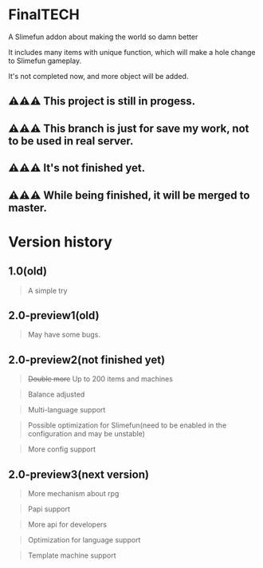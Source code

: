 
FinalTECH
=

A Slimefun addon about making the world so damn better


It includes many items with unique function, which will make a hole change to Slimefun gameplay.

It's not completed now, and more object will be added.

⚠⚠⚠ This project is still in progess.
-
⚠⚠⚠ This branch is just for save my work, not to be used in real server.
-
⚠⚠⚠ It's not finished yet.
-
⚠⚠⚠ While being finished, it will be merged to master.
-

Version history
=

1.0(old)
-
> A simple try

2.0-preview1(old)
-
> May have some bugs.

2.0-preview2(not finished yet)
-
> ~~Double more~~ Up to 200 items and machines

> Balance adjusted

> Multi-language support

> Possible optimization for Slimefun(need to be enabled in the configuration and may be unstable)

> More config support

2.0-preview3(next version)
-
> More mechanism about rpg

> Papi support

> More api for developers

> Optimization for language support 

> Template machine support
